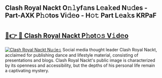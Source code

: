 ## Clash Royal Nackt O𝚗𝚕yf𝚊ns L𝚎a𝚔ed N𝚞𝚍es - Part-AXK P𝚑𝚘tos Vi𝚍𝚎o - H𝚘𝚝 Part L𝚎a𝚔s KRPaF

# <h2><a href="http://kfcrwq4.oniu.top/?m=Clash+Royal+Nackt">🔗👉 🔴 Clash Royal Nackt P𝚑ot𝚘𝚜 V𝚒d𝚎o</a></h2>

[![Clash Royal Nackt Nu𝚍e𝚜](https://i.imgur.com/0qMVB7G.gif)](http://kfcrwq4.oniu.top/?m=Clash+Royal+Nackt)
Social media thought leader Clash Royal Nackt, acclaimed for publishing dance and lifestyle material, consisting of presentations and blogs. Clash Royal Nackt's public image is characterized by its openness and accessibility, but the depths of his personal life remain a captivating mystery.  
